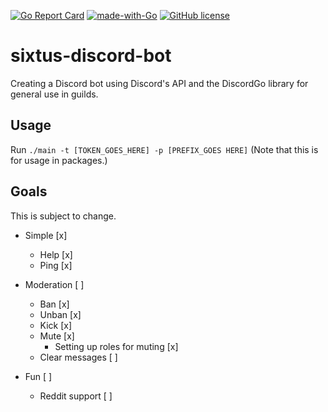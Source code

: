 [![Go Report Card](https://goreportcard.com/badge/github.com/sixtusg/discordgo-bot)](https://goreportcard.com/report/github.com/sixtusg/discordgo-bot)
[![made-with-Go](https://img.shields.io/badge/Made%20with-Go-1f425f.svg)](http://golang.org)
[![GitHub license](https://img.shields.io/github/license/sixtusg/discordgo-bot)](https://github.com/sixtusg/discordgo-bot/blob/main/LICENSE)

# sixtus-discord-bot
Creating a Discord bot using Discord's API and the DiscordGo library for general use in guilds.

## Usage
Run `./main -t [TOKEN_GOES_HERE] -p [PREFIX_GOES HERE]`
(Note that this is for usage in packages.)

## Goals
This is subject to change.
* Simple [x]
  * Help [x]
  * Ping [x]

* Moderation [ ]
  * Ban [x]
  * Unban [x]
  * Kick [x]
  * Mute [x]
    * Setting up roles for muting [x]
  * Clear messages [ ]

* Fun [ ]
  * Reddit support [ ]
